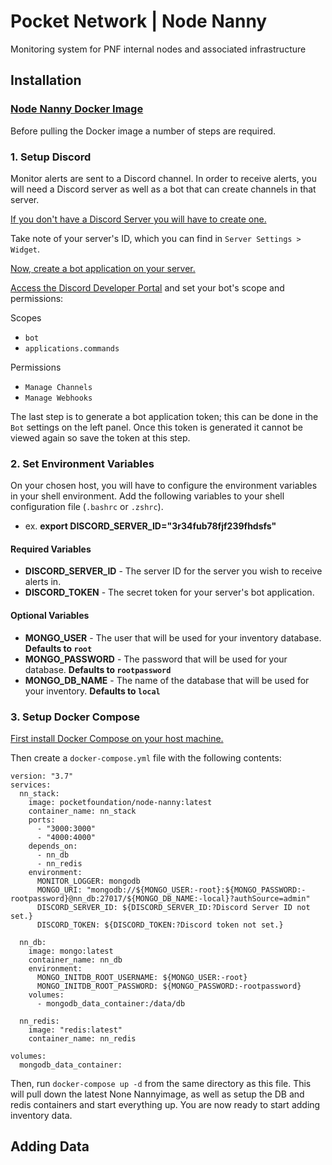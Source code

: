 # Pocket Network | Node Nanny

Monitoring system for PNF internal nodes and associated infrastructure

## Installation

### [Node Nanny Docker Image](https://hub.docker.com/repository/docker/pocketfoundation/node-nanny)

Before pulling the Docker image a number of steps are required.

### 1. Setup Discord

Monitor alerts are sent to a Discord channel. In order to receive alerts, you will need a Discord server as well as a bot that can create channels in that server.

[If you don't have a Discord Server you will have to create one.](https://support.discord.com/hc/en-us/articles/204849977-How-do-I-create-a-server-)

Take note of your server's ID, which you can find in `Server Settings > Widget`.

[Now, create a bot application on your server.](https://discordjs.guide/preparations/setting-up-a-bot-application.html#creating-your-bot)

[Access the Discord Developer Portal](https://discord.com/developers/applications) and set your bot's scope and permissions:

Scopes

- `bot`
- `applications.commands`

Permissions

- `Manage Channels`
- `Manage Webhooks`

The last step is to generate a bot application token; this can be done in the `Bot` settings on the left panel. Once this token is generated it cannot be viewed again so save the token at this step.

### 2. Set Environment Variables

On your chosen host, you will have to configure the environment variables in your shell environment. Add the following variables to your shell configuration file (`.bashrc` or `.zshrc`).

- ex. **export DISCORD_SERVER_ID="3r34fub78fjf239fhdsfs"**

#### Required Variables

- **DISCORD_SERVER_ID** - The server ID for the server you wish to receive alerts in.
- **DISCORD_TOKEN** - The secret token for your server's bot application.

#### Optional Variables

- **MONGO_USER** - The user that will be used for your inventory database.
  **Defaults to `root`**
- **MONGO_PASSWORD** - The password that will be used for your database. **Defaults to `rootpassword`**
- **MONGO_DB_NAME** - The name of the database that will be used for your inventory. **Defaults to `local`**

### 3. Setup Docker Compose

[First install Docker Compose on your host machine.](https://docs.docker.com/compose/install/)

Then create a `docker-compose.yml` file with the following contents:

```
version: "3.7"
services:
  nn_stack:
    image: pocketfoundation/node-nanny:latest
    container_name: nn_stack
    ports:
      - "3000:3000"
      - "4000:4000"
    depends_on:
      - nn_db
      - nn_redis
    environment:
      MONITOR_LOGGER: mongodb
      MONGO_URI: "mongodb://${MONGO_USER:-root}:${MONGO_PASSWORD:-rootpassword}@nn_db:27017/${MONGO_DB_NAME:-local}?authSource=admin"
      DISCORD_SERVER_ID: ${DISCORD_SERVER_ID:?Discord Server ID not set.}
      DISCORD_TOKEN: ${DISCORD_TOKEN:?Discord token not set.}

  nn_db:
    image: mongo:latest
    container_name: nn_db
    environment:
      MONGO_INITDB_ROOT_USERNAME: ${MONGO_USER:-root}
      MONGO_INITDB_ROOT_PASSWORD: ${MONGO_PASSWORD:-rootpassword}
    volumes:
      - mongodb_data_container:/data/db

  nn_redis:
    image: "redis:latest"
    container_name: nn_redis

volumes:
  mongodb_data_container:
```

Then, run `docker-compose up -d` from the same directory as this file. This will pull down the latest None Nannyimage, as well as setup the DB and redis containers and start everything up. You are now ready to start adding inventory data.

## Adding Data
